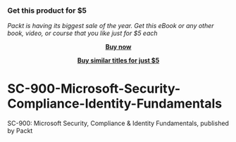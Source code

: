 
### Get this product for $5

<i>Packt is having its biggest sale of the year. Get this eBook or any other book, video, or course that you like just for $5 each</i>


<b><p align='center'>[Buy now](https://packt.link/9781803236445)</p></b>


<b><p align='center'>[Buy similar titles for just $5](https://subscription.packtpub.com/search)</p></b>


# SC-900-Microsoft-Security-Compliance-Identity-Fundamentals
SC-900: Microsoft Security, Compliance &amp; Identity Fundamentals, published by Packt
